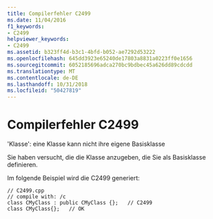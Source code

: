 ```yaml
---
title: Compilerfehler C2499
ms.date: 11/04/2016
f1_keywords:
- C2499
helpviewer_keywords:
- C2499
ms.assetid: b323ff4d-b3c1-4bfd-b052-ae7292d53222
ms.openlocfilehash: 645dd3923e65240de17803a8831a0223ff0e1656
ms.sourcegitcommit: 6052185696adca270bc9bdbec45a626dd89cdcdd
ms.translationtype: MT
ms.contentlocale: de-DE
ms.lasthandoff: 10/31/2018
ms.locfileid: "50427819"
---
```

# <a name="compiler-error-c2499"></a>Compilerfehler C2499

'Klasse': eine Klasse kann nicht ihre eigene Basisklasse

Sie haben versucht, die die Klasse anzugeben, die Sie als Basisklasse definieren.

Im folgende Beispiel wird die C2499 generiert:

```
// C2499.cpp
// compile with: /c
class CMyClass : public CMyClass {};   // C2499
class CMyClass{};   // OK
```
